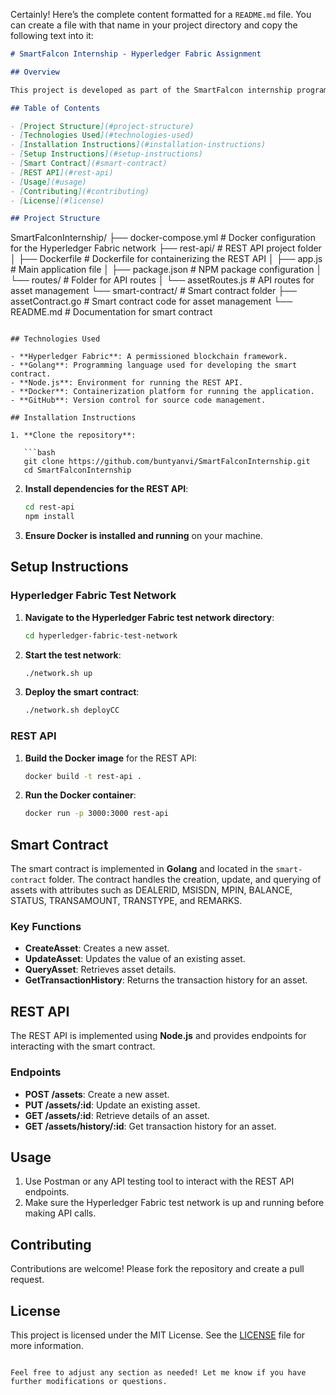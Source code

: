 Certainly! Here’s the complete content formatted for a `README.md` file. You can create a file with that name in your project directory and copy the following text into it:

```markdown
# SmartFalcon Internship - Hyperledger Fabric Assignment

## Overview

This project is developed as part of the SmartFalcon internship program. The objective is to create a blockchain-based system using Hyperledger Fabric to manage and track financial assets. The system supports asset creation, updating asset values, querying the world state, and retrieving transaction history, ensuring security, transparency, and immutability of asset records.

## Table of Contents

- [Project Structure](#project-structure)
- [Technologies Used](#technologies-used)
- [Installation Instructions](#installation-instructions)
- [Setup Instructions](#setup-instructions)
- [Smart Contract](#smart-contract)
- [REST API](#rest-api)
- [Usage](#usage)
- [Contributing](#contributing)
- [License](#license)

## Project Structure

```
SmartFalconInternship/
├── docker-compose.yml          # Docker configuration for the Hyperledger Fabric network
├── rest-api/                   # REST API project folder
│   ├── Dockerfile              # Dockerfile for containerizing the REST API
│   ├── app.js                  # Main application file
│   ├── package.json            # NPM package configuration
│   └── routes/                 # Folder for API routes
│       └── assetRoutes.js      # API routes for asset management
└── smart-contract/             # Smart contract folder
    ├── assetContract.go        # Smart contract code for asset management
    └── README.md               # Documentation for smart contract
```

## Technologies Used

- **Hyperledger Fabric**: A permissioned blockchain framework.
- **Golang**: Programming language used for developing the smart contract.
- **Node.js**: Environment for running the REST API.
- **Docker**: Containerization platform for running the application.
- **GitHub**: Version control for source code management.

## Installation Instructions

1. **Clone the repository**:

   ```bash
   git clone https://github.com/buntyanvi/SmartFalconInternship.git
   cd SmartFalconInternship
   ```

2. **Install dependencies for the REST API**:

   ```bash
   cd rest-api
   npm install
   ```

3. **Ensure Docker is installed and running** on your machine.

## Setup Instructions

### Hyperledger Fabric Test Network

1. **Navigate to the Hyperledger Fabric test network directory**:

   ```bash
   cd hyperledger-fabric-test-network
   ```

2. **Start the test network**:

   ```bash
   ./network.sh up
   ```

3. **Deploy the smart contract**:

   ```bash
   ./network.sh deployCC
   ```

### REST API

1. **Build the Docker image** for the REST API:

   ```bash
   docker build -t rest-api .
   ```

2. **Run the Docker container**:

   ```bash
   docker run -p 3000:3000 rest-api
   ```

## Smart Contract

The smart contract is implemented in **Golang** and located in the `smart-contract` folder. The contract handles the creation, update, and querying of assets with attributes such as DEALERID, MSISDN, MPIN, BALANCE, STATUS, TRANSAMOUNT, TRANSTYPE, and REMARKS.

### Key Functions

- **CreateAsset**: Creates a new asset.
- **UpdateAsset**: Updates the value of an existing asset.
- **QueryAsset**: Retrieves asset details.
- **GetTransactionHistory**: Returns the transaction history for an asset.

## REST API

The REST API is implemented using **Node.js** and provides endpoints for interacting with the smart contract.

### Endpoints

- **POST /assets**: Create a new asset.
- **PUT /assets/:id**: Update an existing asset.
- **GET /assets/:id**: Retrieve details of an asset.
- **GET /assets/history/:id**: Get transaction history for an asset.

## Usage

1. Use Postman or any API testing tool to interact with the REST API endpoints.
2. Make sure the Hyperledger Fabric test network is up and running before making API calls.

## Contributing

Contributions are welcome! Please fork the repository and create a pull request.

## License

This project is licensed under the MIT License. See the [LICENSE](LICENSE) file for more information.
```

Feel free to adjust any section as needed! Let me know if you have further modifications or questions.
